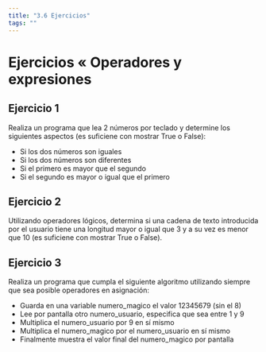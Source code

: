 ```yaml
---
title: "3.6 Ejercicios"
tags: ""
---
```


# Ejercicios « Operadores y expresiones

## Ejercicio 1

Realiza un programa que lea 2 números por teclado y determine los siguientes aspectos (es suficiene con mostrar True o False):

-   Si los dos números son iguales
-   Si los dos números son diferentes
-   Si el primero es mayor que el segundo
-   Si el segundo es mayor o igual que el primero

## Ejercicio 2

Utilizando operadores lógicos, determina si una cadena de texto introducida por el usuario tiene una longitud mayor o igual que 3 y a su vez es menor que 10 (es suficiene con mostrar True o False).

## Ejercicio 3

Realiza un programa que cumpla el siguiente algoritmo utilizando siempre que sea posible operadores en asignación:

-   Guarda en una variable numero_magico el valor 12345679 (sin el 8)
-   Lee por pantalla otro numero_usuario, especifica que sea entre 1 y 9
-   Multiplica el numero_usuario por 9 en sí mismo
-   Multiplica el numero_magico por el numero_usuario en sí mismo
-   Finalmente muestra el valor final del numero_magico por pantalla
